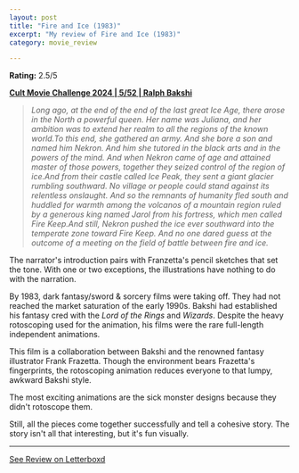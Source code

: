 ```yaml
---
layout: post
title: "Fire and Ice (1983)"
excerpt: "My review of Fire and Ice (1983)"
category: movie_review

---
```


**Rating:** 2.5/5

<b><a href="https://boxd.it/rIGbC/detail" rel="nofollow">Cult Movie Challenge 2024 | 5/52 | Ralph Bakshi</a></b>

<blockquote><i>Long ago, at the end of the end of the last great Ice Age, there arose in the North a powerful queen. Her name was Juliana, and her ambition was to extend her realm to all the regions of the known world.</i><i>To this end, she gathered an army. And she bore a son and named him Nekron. And him she tutored in the black arts and in the powers of the mind. And when Nekron came of age and attained master of those powers, together they seized control of the region of ice.</i><i>And from their castle called Ice Peak, they sent a giant glacier rumbling southward. No village or people could stand against its relentless onslaught. And so the remnants of humanity fled south and huddled for warmth among the volcanos of a mountain region ruled by a generous king named Jarol from his fortress, which men called Fire Keep.</i><i>And still, Nekron pushed the ice ever southward into the temperate zone toward Fire Keep. And no one dared guess at the outcome of a meeting on the field of battle between fire and ice.</i></blockquote>The narrator's introduction pairs with Franzetta's pencil sketches that set the tone. With one or two exceptions, the illustrations have nothing to do with the narration.

By 1983, dark fantasy/sword & sorcery films were taking off. They had not reached the market saturation of the early 1990s. Bakshi had established his fantasy cred with the <i>Lord of the Rings</i> and <i>Wizards</i>. Despite the heavy rotoscoping used for the animation, his films were the rare full-length independent animations.

This film is a collaboration between Bakshi and the renowned fantasy illustrator Frank Frazetta. Though the environment bears Frazetta's fingerprints, the rotoscoping animation reduces everyone to that lumpy, awkward Bakshi style.

The most exciting animations are the sick monster designs because they didn't rotoscope them.

Still, all the pieces come together successfully and tell a cohesive story. The story isn't all that interesting, but it's fun visually.

<hr>

[See Review on Letterboxd](https://boxd.it/5HU3Ch)

